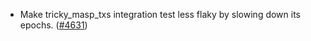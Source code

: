 - Make tricky_masp_txs integration test less flaky by slowing down its epochs.
  ([\#4631](https://github.com/anoma/namada/pull/4631))